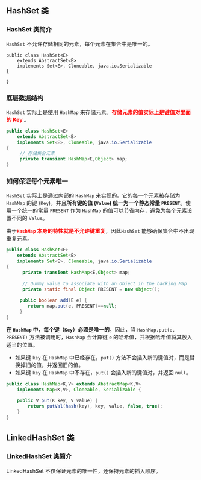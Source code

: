 ## HashSet 类

### HashSet 类简介

`HashSet` 不允许存储相同的元素，每个元素在集合中是唯一的。

```
public class HashSet<E>
    extends AbstractSet<E>
    implements Set<E>, Cloneable, java.io.Serializable
{

}
```





### 底层数据结构

`HashSet` 实际上是使用 `HashMap` 来存储元素。<font color="red">**存储元素的值实际上是键值对里面的 Key** </font>。

```java
public class HashSet<E>
    extends AbstractSet<E>
    implements Set<E>, Cloneable, java.io.Serializable
{	
     // 存储集合元素
	 private transient HashMap<E,Object> map;
}
```





### 如何保证每个元素唯一

`HashSet` 实际上是通过内部的 `HashMap` 来实现的。它的每一个元素被存储为 `HashMap` 的键 (`Key`)，并且**所有键的值 (`Value`) 统一为一个静态常量 `PRESENT`**。使用一个统一的常量 `PRESENT` 作为 `HashMap` 的值可以节省内存，避免为每个元素设置不同的 `Value`。

由于<font color="red">**`HashMap` 本身的特性就是不允许键重复**</font>，因此`HashSet` 能够确保集合中不出现重复元素。

```java
public class HashSet<E>
    extends AbstractSet<E>
    implements Set<E>, Cloneable, java.io.Serializable
{
	  private transient HashMap<E,Object> map;
	 
	  // Dummy value to associate with an Object in the backing Map
	  private static final Object PRESENT = new Object();
    
     public boolean add(E e) {
        return map.put(e, PRESENT)==null;
     }
}
```



**在 `HashMap` 中，每个键（`Key`）必须是唯一的**。因此，当 `HashMap.put(e, PRESENT)` 方法被调用时，`HashMap` 会计算键 `e` 的哈希值，并根据哈希值将其放入适当的位置。

- 如果键 `key` 在 `HashMap` 中已经存在，`put()` 方法不会插入新的键值对，而是替换掉旧的值，并返回旧的值。
- 如果键 `key` 在 `HashMap` 中不存在，`put()` 会插入新的键值对，并返回 `null`。

```java
public class HashMap<K,V> extends AbstractMap<K,V>
    implements Map<K,V>, Cloneable, Serializable {
    
    public V put(K key, V value) {
        return putVal(hash(key), key, value, false, true);
    }
}
```





## LinkedHashSet 类

### LinkedHashSet 类简介

LinkedHashSet 不仅保证元素的唯一性，还保持元素的插入顺序。